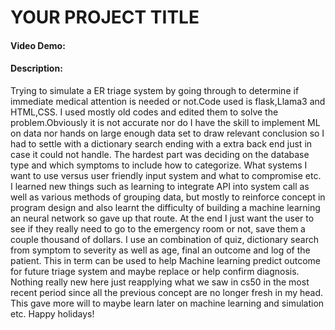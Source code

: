 # YOUR PROJECT TITLE
#### Video Demo:  <URL HERE>
#### Description:
Trying to simulate a ER triage system by going through to determine if immediate medical attention is needed or not.Code used is flask,Llama3 and HTML,CSS. I used mostly old codes and edited them to solve the problem.Obviously it is not accurate nor do I have the skill to implement ML on data nor hands on large enough data set to draw relevant conclusion so I had to settle with a dictionary search ending with a extra back end just in case it could not handle. The hardest part was deciding on the database type and which symptoms to include how to categorize. What systems I want to use versus user friendly input system and what to compromise etc. I learned new things such as learning to integrate API into system call as well as various methods of grouping data, but mostly to reinforce concept in program design and also learnt the difficulty of building a machine learning an neural network so gave up that route. At the end I just want the user to see if they really need to go to the emergency room or not, save them a couple thousand of dollars. I use an combination of quiz, dictionary search from symptom to severity as well as age, final an outcome and log of the patient. This in term can be used to help Machine learning predict outcome for future triage system and maybe replace or help confirm diagnosis. Nothing really new here just reapplying what we saw in cs50 in the most recent period since all the previous concept are no longer fresh in my head. This gave more will to maybe learn later on machine learning and simulation etc. Happy holidays!
